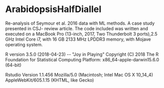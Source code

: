 # ArabidopsisHalfDiallel
Re-analysis of Seymour et al. 2016 data with ML methods. A case study presented in CSJ- review article.
The code included was written and executed on a MacBook Pro (13-inch, 2017, Two Thunderbolt 3 ports),2.5 GHz Intel Core i7, with 16 GB 2133 MHz LPDDR3 memory, with Mojave operating system.

R version 3.5.0 (2018-04-23) -- "Joy in Playing"
Copyright (C) 2018 The R Foundation for Statistical Computing
Platform: x86_64-apple-darwin15.6.0 (64-bit)

Rstudio Version 1.1.456 Mozilla/5.0 (Macintosh; Intel Mac OS X 10_14_4) AppleWebKit/605.1.15 (KHTML, like Gecko)




